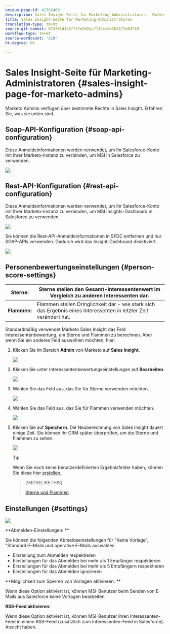 ```yaml
---
unique-page-id: 42762409
description: Sales Insight-Seite für Marketing-Administratoren - Marketing-Dokumente - Produktdokumentation
title: Sales Insight-Seite für Marketing-Administratoren
translation-type: tm+mt
source-git-commit: 074701d1a5f75fe592ac7f44cce6fb3571e94710
workflow-type: tm+mt
source-wordcount: '319'
ht-degree: 0%

---
```



# Sales Insight-Seite für Marketing-Administratoren {#sales-insight-page-for-marketo-admins}

Marketo Admins verfügen über bestimmte Rechte in Sales Insight. Erfahren Sie, was sie unten sind.

## Soap-API-Konfiguration {#soap-api-configuration}

Diese Anmeldeinformationen werden verwendet, um Ihr Salesforce-Konto mit Ihrer Marketo-Instanz zu verbinden, um MSI in Salesforce zu verwenden.

![](assets/one-1.png)

## Rest-API-Konfiguration {#rest-api-configuration}

Diese Anmeldeinformationen werden verwendet, um Ihr Salesforce-Konto mit Ihrer Marketo-Instanz zu verbinden, um MSI Insights-Dashboard in Salesforce zu verwenden.

![](assets/two-1.png)

Sie können die Rest-API-Anmeldeinformationen in SFDC entfernen und nur SOAP-APIs verwenden. Dadurch wird das Insight-Dashboard deaktiviert.

![](assets/three-1.png)

## Personenbewertungseinstellungen {#person-score-settings}

| **Sterne:** | Sterne stellen den Gesamt-Interessentenwert im Vergleich zu anderen Interessenten dar. |
|---|---|
| **Flammen:** | Flammen stellen Dringlichkeit dar - wie stark sich das Ergebnis eines Interessenten in letzter Zeit verändert hat. |

Standardmäßig verwendet Marketo Sales Insight das Feld Interessentenbewertung, um Sterne und Flammen zu berechnen. Aber wenn Sie ein anderes Feld auswählen möchten, hier:

1. Klicken Sie im Bereich **Admin** von Marketo auf **Sales Insight**.

   ![](assets/four.png)

1. Klicken Sie unter Interessentenbewertungseinstellungen auf **Bearbeiten**.

   ![](assets/five.png)

1. Wählen Sie das Feld aus, das Sie für Sterne verwenden möchten.

   ![](assets/six.png)

1. Wählen Sie das Feld aus, das Sie für Flammen verwenden möchten.

   ![](assets/seven.png)

1. Klicken Sie auf **Speichern**. Die Neuberechnung von Sales Insight dauert einige Zeit. Sie können Ihr CRM später überprüfen, um die Sterne und Flammen zu sehen.

   ![](assets/eight.png)

   >[!TIP]
   >
   >Wenn Sie noch keine benutzerdefinierten Ergebnisfelder haben, können Sie diese hier [erstellen.](http://docs.marketo.com/x/3wMk)

   >[!MORELIKETHIS]
   >
   >
   >
   >[Sterne und Flammen](http://docs.marketo.com/x/qgU6Ag)

## Einstellungen {#settings}

![](assets/nine.png)

**Abmelden-Einstellungen: **

Sie können die folgenden Abmeldeeinstellungen für &quot;Keine Vorlage&quot;, &quot;Standard-E-Mails und operative E-Mails auswählen

* Einstellung zum Abmelden respektieren
* Einstellungen für das Abmelden bei mehr als 1 Empfänger respektieren
* Einstellungen für das Abmelden bei mehr als 5 Empfängern respektieren
* Einstellungen für das Abmelden ignorieren

**Möglichkeit zum Sperren von Vorlagen aktivieren: **

Wenn diese Option aktiviert ist, können MSI-Benutzer beim Senden von E-Mails aus Salesforce keine Vorlagen bearbeiten

**RSS-Feed aktivieren:**

Wenn diese Option aktiviert ist, können MSI-Benutzer ihren Interessenten-Feed in einem RSS-Feed (zusätzlich zum Interessenten-Feed in Salesforce)**.** Ansicht haben.

